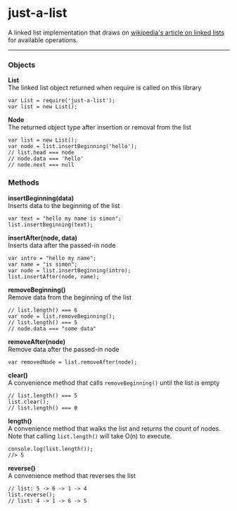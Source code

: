 just-a-list
===========

A linked list implementation that draws on [wikipedia's article on linked lists](http://en.wikipedia.org/wiki/Linked_list#Linked_list_operations) for available operations.

----------------------


### Objects ###

**List**  
The linked list object returned when require is called on this library  

	var List = require('just-a-list');
	var list = new List();


**Node**  
The returned object type after insertion or removal from the list  

	var list = new List();
	var node = list.insertBeginning('hello');
	// list.head === node
	// node.data === 'hello'
	// node.next === null


### Methods ###

**insertBeginning(data)**  
Inserts data to the beginning of the list  

	var text = "hello my name is simon";
	list.insertBeginning(text);


**insertAfter(node, data)**  
Inserts data after the passed-in node  

	var intro = "hello my name";
	var name = "is simon";
	var node = list.insertBeginning(intro);
	list.insertAfter(node, name);


**removeBeginning()**  
Remove data from the beginning of the list  

	// list.length() === 6
	var node = list.removeBeginning();
	// list.length() === 5
	// node.data === "some data"


**removeAfter(node)**  
Remove data after the passed-in node  

	var removedNode = list.removeAfter(node);


**clear()**  
A convenience method that calls `removeBeginning()` until the list is empty  

	// list.length() === 5
	list.clear();
	// list.length() === 0


**length()**  
A convenience method that walks the list and returns the count of nodes. Note that calling `list.length()` will take O(n) to execute.  

	console.log(list.length());
	//> 5


**reverse()**  
A convenience method that reverses the list  

	// list: 5 -> 6 -> 1 -> 4
	list.reverse();
	// list: 4 -> 1 -> 6 -> 5
